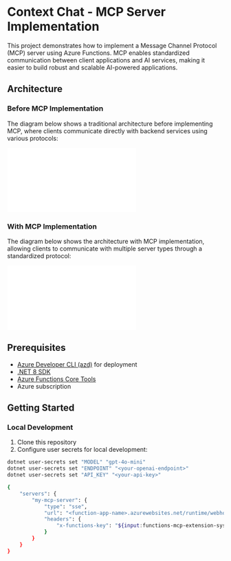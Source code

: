 # Context Chat - MCP Server Implementation

This project demonstrates how to implement a Message Channel Protocol (MCP) server using Azure Functions. MCP enables standardized communication between client applications and AI services, making it easier to build robust and scalable AI-powered applications.

## Architecture

### Before MCP Implementation

The diagram below shows a traditional architecture before implementing MCP, where clients communicate directly with backend services using various protocols:

![Before MCP Implementation](Diagram/before-mcp-diagram.md)

### With MCP Implementation

The diagram below shows the architecture with MCP implementation, allowing clients to communicate with multiple server types through a standardized protocol:

![MCP Implementation](Diagram/mcp-diagram.md)

## Prerequisites

- [Azure Developer CLI (azd)](https://learn.microsoft.com/azure/developer/azure-developer-cli/install-azd) for deployment
- [.NET 8 SDK](https://dotnet.microsoft.com/download/dotnet/8.0)
- [Azure Functions Core Tools](https://learn.microsoft.com/azure/azure-functions/functions-run-local#install-the-azure-functions-core-tools)
- Azure subscription

## Getting Started

### Local Development

1. Clone this repository
2. Configure user secrets for local development:

```bash
dotnet user-secrets set "MODEL" "gpt-4o-mini"
dotnet user-secrets set "ENDPOINT" "<your-openai-endpoint>"
dotnet user-secrets set "API_KEY" "<your-api-key>"

{
    "servers": {
        "my-mcp-server": {
            "type": "sse",
            "url": "<function-app-name>.azurewebsites.net/runtime/webhooks/mcp/sse",
            "headers": {
                "x-functions-key": "${input:functions-mcp-extension-system-key}"
            }
        }
    }
}
```
